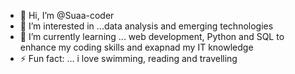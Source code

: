 - 👋 Hi, I’m @Suaa-coder
- 👀 I’m interested in ...data analysis and emerging technologies
- 🌱 I’m currently learning ... web development, Python and SQL to enhance my coding skills and exapnad my IT knowledge
- ⚡ Fun fact: ... i love swimming, reading and travelling 

<!---
Suaa-coder/Suaa-coder is a ✨ special ✨ repository because its `README.md` (this file) appears on your GitHub profile.
You can click the Preview link to take a look at your changes.
--->
